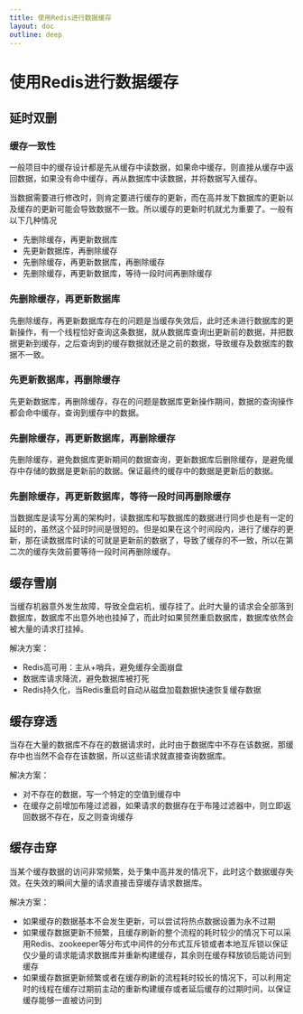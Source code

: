 ```yaml
---
title: 使用Redis进行数据缓存
layout: doc
outline: deep
---
```


# 使用Redis进行数据缓存

## 延时双删

### 缓存一致性

一般项目中的缓存设计都是先从缓存中读数据，如果命中缓存，则直接从缓存中返回数据，如果没有命中缓存，再从数据库中读数据，并将数据写入缓存。

当数据需要进行修改时，则肯定要进行缓存的更新，而在高并发下数据库的更新以及缓存的更新可能会导致数据不一致。所以缓存的更新时机就尤为重要了。一般有以下几种情况

- 先删除缓存，再更新数据库
- 先更新数据库，再删除缓存
- 先删除缓存，再更新数据库，再删除缓存
- 先删除缓存，再更新数据库，等待一段时间再删除缓存

### 先删除缓存，再更新数据库

先删除缓存，再更新数据库存在的问题是当缓存失效后，此时还未进行数据库的更新操作，有一个线程恰好查询这条数据，就从数据库查询出更新前的数据，并把数据更新到缓存，之后查询到的缓存数据就还是之前的数据，导致缓存及数据库的数据不一致。

### 先更新数据库，再删除缓存

先更新数据库，再删除缓存，存在的问题是数据库更新操作期间，数据的查询操作都会命中缓存，查询到缓存中的数据。

### 先删除缓存，再更新数据库，再删除缓存

先删除缓存，避免数据库更新期间的数据查询，更新数据库后删除缓存，是避免缓存中存储的数据是更新前的数据。保证最终的缓存中的数据是更新后的数据。

### 先删除缓存，再更新数据库，等待一段时间再删除缓存

当数据库是读写分离的架构时，读数据库和写数据库的数据进行同步也是有一定的延时的，虽然这个延时时间是很短的。但是如果在这个时间段内，进行了缓存的更新，那在读数据库时读的可就是更新前的数据了，导致了缓存的不一致，所以在第二次的缓存失效前要等待一段时间再删除缓存。

## 缓存雪崩

当缓存机器意外发生故障，导致全盘宕机，缓存挂了。此时大量的请求会全部落到数据库，数据库不出意外地也挂掉了，而此时如果贸然重启数据库，数据库依然会被大量的请求打挂掉。

解决方案：

- Redis高可用：主从+哨兵，避免缓存全面崩盘
- 数据库请求降流，避免数据库被打死
- Redis持久化，当Redis重启时自动从磁盘加载数据快速恢复缓存数据

## 缓存穿透

当存在大量的数据库不存在的数据请求时，此时由于数据库中不存在该数据，那缓存中也当然不会存在该数据，所以这些请求就直接查询数据库。

解决方案：

- 对不存在的数据，写一个特定的空值到缓存中
- 在缓存之前增加布隆过滤器，如果请求的数据存在于布隆过滤器中，则立即返回数据不存在，反之则查询缓存

## 缓存击穿

当某个缓存数据的访问非常频繁，处于集中高并发的情况下，此时这个数据缓存失效。在失效的瞬间大量的请求直接击穿缓存请求数据库。

解决方案：

- 如果缓存的数据基本不会发生更新，可以尝试将热点数据设置为永不过期
- 如果缓存数据更新不频繁，且缓存刷新的整个流程的耗时较少的情况下可以采用Redis、zookeeper等分布式中间件的分布式互斥锁或者本地互斥锁以保证仅少量的请求能请求数据库并重新构建缓存，其余则在缓存释放锁后能访问到缓存
- 如果缓存数据更新频繁或者在缓存刷新的流程耗时较长的情况下，可以利用定时的线程在缓存过期前主动的重新构建缓存或者延后缓存的过期时间，以保证缓存能够一直被访问到
